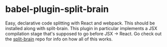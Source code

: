 # babel-plugin-split-brain
Easy, declarative code splitting with React and webpack. This should be installed along with split-brain.
This plugin in particular implements a JSX compilation stage that's supposed to go before JSX -> React. 
Go check out the [split-brain](https://github.com/mprast/split-brain) repo for info on how all of this works.
